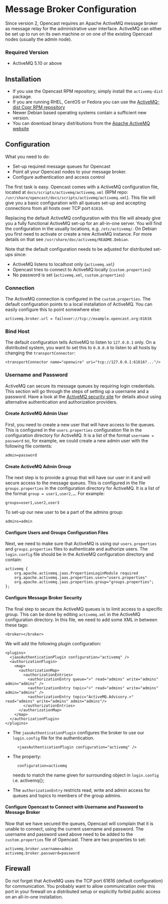 Message Broker Configuration
============================

Since version 2, Opencast requires an Apache ActiveMQ message broker as message relay for the administrative user
interface. ActiveMQ can either be set up to run on its own machine or on one of the existing Opencast nodes (usually the
admin node).

### Required Version

 - ActiveMQ 5.10 or above


Installation
------------

 - If you use the Opencast RPM repository, simply install the `activemq-dist` package.
 - If you are running RHEL, CentOS or Fedora you can use the [ActiveMQ-dist Copr RPM repository
   ](https://copr.fedoraproject.org/coprs/lkiesow/apache-activemq-dist/)
 - Newer Debian based operating systems contain a sufficient new version.
 - You can download binary distributions from the [Apache ActiveMQ website](http://activemq.apache.org/download.html)


Configuration
-------------

What you need to do:

 - Set-up required message queues for Opencast
 - Point all your Opencast nodes to your message broker.
 - Configure authentication and access control

The first task is easy. Opencast comes with a ActiveMQ configuration file, located at
`docs/scripts/activemq/activemq.xml` (RPM repo: `/usr/share/opencast/docs/scripts/activemq/activemq.xml`). This file
will give you a basic configuration with all queues set-up and accepting connections from all hosts over TCP port
`61616`.

Replacing the default ActiveMQ configuration with this file will already give you a fully functional ActiveMQ set-up for
an all-in-one server. You will find the configuration in the usually locations, e.g. `/etc/activemq/`. On Debian you
first need to activate or create a new ActiveMQ instance. For more details on that see
`/usr/share/doc/activemq/README.Debian`.

Note that the default configuration needs to be adjusted for distributed set-ups since:

 - ActiveMQ listens to localhost only (`activemq.xml`)
 - Opencast tries to connect to ActiveMQ locally (`custom.properties`)
 - No password is set (`activemq.xml`, `custom.properties`)


### Connection

The ActiveMQ connection is configured in the `custom.properties`. The default configuration points to a local
installation of ActiveMQ. You can easily configure this to point somewhere else:

    activemq.broker.url = failover://tcp://example.opencast.org:61616


### Bind Host

The default configuration tells ActiveMQ to listen to `127.0.0.1` only. On a distributed system, you want to set this to
`0.0.0.0` to listen to all hosts by changing the `transportConnector`:

    <transportConnector name="openwire" uri="tcp://127.0.0.1:61616?..."/>


### Username and Password

ActiveMQ can secure its message queues by requiring login credentials. This section will go through the steps of setting
up a username and a password. Have a look at the [ActiveMQ security site](http://activemq.apache.org/security.html) for
details about using alternative authentication and authorization providers.

#### Create ActiveMQ Admin User

First, you need to create a new user that will have access to the queues. This is configured in the `users.properties`
configuration file in the configuration directory for ActiveMQ. It is a list of the format `username = password` so, for
example, we could create a new admin user with the following file contents:

    admin=password

#### Create ActiveMQ Admin Group

The next step is to provide a group that will have our user in it and will secure access to the message queues. This is
configured in the file `groups.properties` in the configuration directory for ActiveMQ. It is a list of the format
`group = user1,user2,…`. For example:

    groups=user1,user2,user3

To set-up our new user to be a part of the admins group:

    admins=admin

#### Configure Users and Groups Configuration Files

Next, we need to make sure that ActiveMQ is using our `users.properties` and `groups.properties` files to authenticate
and authorize users. The `login.config` file should be in the ActiveMQ configuration directory and contain:

    activemq {
        org.apache.activemq.jaas.PropertiesLoginModule required
        org.apache.activemq.jaas.properties.user="users.properties"
        org.apache.activemq.jaas.properties.group="groups.properties";
    };

#### Configure Message Broker Security

The final step to secure the ActiveMQ queues is to limit access to a specific group. This can be done by editing
`activemq.xml` in the ActiveMQ configuration directory. In this file, we need to add some XML in between these tags:

    <broker></broker>

We will add the following plugin configuration:

    <plugins>
      <jaasAuthenticationPlugin configuration="activemq" />
      <authorizationPlugin>
        <map>
          <authorizationMap>
            <authorizationEntries>
              <authorizationEntry queue=">" read="admins" write="admins" admin="admins" />
              <authorizationEntry topic=">" read="admins" write="admins" admin="admins" />
              <authorizationEntry topic="ActiveMQ.Advisory.>" read="admins" write="admins" admin="admins"/>
            </authorizationEntries>
          </authorizationMap>
        </map>
      </authorizationPlugin>
    </plugins>

- The `jaasAuthenticationPlugin` configures the broker to use our `login.config` file for the authentication.

        <jaasAuthenticationPlugin configuration="activemq" />

- The property:

        configuration=activemq

  needs to match the name given for surrounding object in `login.config` i.e. activemq{};

- The `authorizationEntry` restricts read, write and admin access for queues and topics to members of the group admins.

#### Configure Opencast to Connect with Username and Password to Message Broker

Now that we have secured the queues, Opencast will complain that it is unable to connect, using the current username and
password. The username and password used above need to be added to the `custom.properties` file of Opencast.  There are
two properties to set:

    activemq.broker.username=admin
    activemq.broker.password=password

## Firewall

Do not forget that ActiveMQ uses the TCP port 61616 (default configuration) for communication. You probably want to
allow communication over this port in your firewall on a distributed setup or explicitly forbid public access on an
all-in-one installation.
